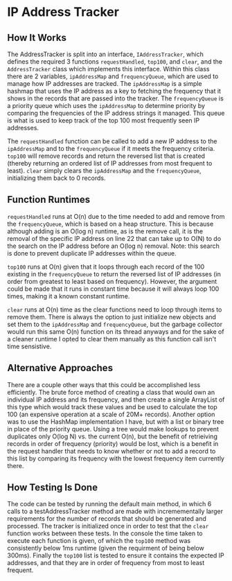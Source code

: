 # IP Address Tracker

## How It Works
The AddressTracker is split into an interface, `IAddressTracker`, which defines the required 3 functions `requestHandled`, `top100`, and `clear`, and the `AddressTracker` class which implements this interface. Within this class there are 2 variables, `ipAddressMap` and `frequencyQueue`, which are used to manage how IP addresses are tracked. The `ipAddressMap` is a simple hashmap that uses the IP address as a key to fetching the frequency that it shows in the records that are passed into the tracker. The `frequencyQueue` is a priority queue which uses the `ipAddressMap` to determine priority by comparing the frequencies of the IP address strings it managed. This queue is what is used to keep track of the top 100 most frequently seen IP addresses.

The `requestHandled` function can be called to add a new IP address to the `ipAddressMap` and to the `frequencyQueue` if it meets the frequency criteria. `top100` will remove records and return the reversed list that is created (thereby returning an ordered list of IP addresses from most frequent to least). `clear` simply clears the `ipAddressMap` and the `frequencyQueue`, initializing them back to 0 records.


## Function Runtimes
`requestHandled` runs at O(n) due to the time needed to add and remove from the `frequencyQueue`, which is based on a heap structure. This is because although adding is an O(log n) runtime, as is the remove call, it is the removal of the specific IP address on line 22 that can take up to O(N) to do the search on the IP address before an O(log n) removal. Note: this search is done to prevent duplicate IP addresses within the queue.

`top100` runs at O(n) given that it loops through each record of the 100 existing in the `frequencyQueue` to return the reversed list of IP addresses (in order from greatest to least based on frequency). However, the argument could be made that it runs in constant time because it will always loop 100 times, making it a known constant runtime.

`clear` runs at O(n) time as the clear functions need to loop through items to remove them. There is always the option to just initialize new objects and set them to the `ipAddressMap` and `frequencyQueue`, but the garbage collector would run this same O(n) function on its thread anyways and for the sake of a cleaner runtime I opted to clear them manually as this function call isn't time sensistive.

## Alternative Approaches
There are a couple other ways that this could be accomplished less efficiently. The brute force method of creating a class that would own an individual IP address and its frequency, and then create a single ArrayList of this type which would track these values and be used to calculate the top 100 (an expensive operation at a scale of 20M+ records). Another option was to use the HashMap implementation I have, but with a list or binary tree in place of the priority queue. Using a tree would make lookups to prevent duplicates only O(log N) vs. the current O(n), but the benefit of retrieiving records in order of frequency (priority) would be lost, which is a benefit in the request handler that needs to know whether or not to add a record to this list by comparing its frequency with the lowest frequency item currently there.

## How Testing Is Done
The code can be tested by running the default main method, in which 6 calls to a testAddressTracker method are made with incremementally larger requirements for the number of records that should be generated and processed. The tracker is initialized once in order to test that the `clear` function works between these tests. In the console the time taken to execute each function is given, of which the `top100` method was consistently below 1ms runtime (given the requirment of being below 300ms). Finally the `top100` list is tested to ensure it contains the expected IP addresses, and that they are in order of frequency from most to least frequent.